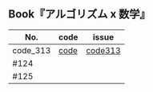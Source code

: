 ## Book『アルゴリズム x 数学』

| No.       | code                              | issue                                    |
|-----------|-----------------------------------|------------------------------------------|
| code_313  |[code](book_algo_math/code313.cpp) |[code313](https://github.com/yakatomo-mkg/atcoder2025/issues/1)|
| #124      |                                   | |
| #125      |                                   | |
